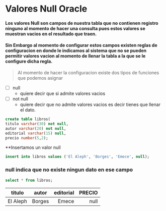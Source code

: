 # Valores Null Oracle
#### Los valores **Null** son campos de nuestra tabla que no contienen registro ninguno al momento de hacer una consulta pues estos valores se muestran vacios en el resultado que traen.
#### Sin Embargo al momento de configurar estos campos existen reglas de configuracion en donde le indicamos al sistema que no se pueden permitir valores vacion al momento de llenar la tabla a la que se le configure dicha regla.

> Al momento de hacer la configuracion existe dos tipos de funciones que podemos asignar
* [ ] null
  * quiere decir que si admite valores vacios
* [ ] not null
  * quiere decir que no admite valores vacios es decir tienes que llenar el dato.
   
```sql
create table libros(
titulo varchar(30) not null,
autor varchar(20) not null,
editorial varchar(15) null,
precio number(5,2);
```

**Insertamos un valor null
```sql
insert into libros values ('El Aleph', 'Borges', 'Emece', null);
```
### null indica que no existe ningun dato en ese campo

```sql
select * from libros;
```

 | titulo            | autor           |  editorial   |   PRECIO   |
 | ------------------|:---------------:|---------------:|-----------:|
 | El Aleph          | Borges          |   Emece   |   null   |

 
